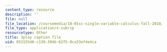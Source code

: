 ```yaml
---
content_type: resource
description: ''
file: null
file_location: /coursemedia/18-01sc-single-variable-calculus-fall-2010/853155d6c130394b62f50ca33ef4e4ca_KhwQKE_tld0.srt
file_type: application/x-subrip
resourcetype: Other
title: 3play caption file
uid: 853155d6-c130-394b-62f5-0ca33ef4e4ca
---
```

